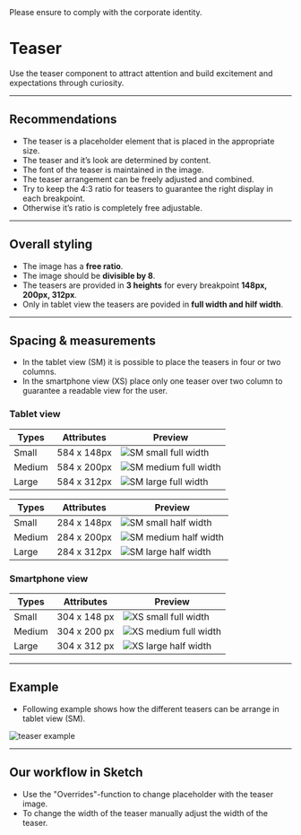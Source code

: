 <AlertInfo alertHeadline="Modifiable">
Please ensure to comply with the corporate identity.
</AlertInfo>

# Teaser

Use the teaser component to attract attention and build excitement and expectations through curiosity.

---

## Recommendations

- The teaser is a placeholder element that is placed in the appropriate size.
- The teaser and it’s look are determined by content.
- The font of the teaser is maintained in the image.
- The teaser arrangement can be freely adjusted and combined.
- Try to keep the 4:3 ratio for teasers to guarantee the right display in each breakpoint.
- Otherwise it’s ratio is completely free adjustable.

---

## Overall styling

- The image has a **free ratio**.
- The image should be **divisible by 8**.
- The teasers are provided in **3 heights** for every breakpoint **148px, 200px, 312px**.
- Only in tablet view the teasers are povided in **full width and hilf width**.

---

## Spacing & measurements

- In the tablet view (SM) it is possible to place the teasers in four or two columns.
- In the smartphone view (XS) place only one teaser over two column to guarantee a readable view for the user.

### Tablet view

| Types | Attributes | Preview |
|---|---|---|
| Small | 584 x 148px |![SM small full width](assets/SM/full-small@1x.png)|
| Medium | 584 x 200px|![SM medium full width](assets/SM/full-medium@1x.png)|
| Large | 584 x 312px |![SM large full width](assets/SM/full-large@1x.png)|

| Types | Attributes | Preview |
|---|---|---|
| Small | 284 x 148px |![SM small half width](assets/SM/half-small@1x.png)|
| Medium | 284 x 200px |![SM medium half width](assets/SM/half-medium@1x.png)|
| Large | 284 x 312px |![SM large half width](assets/SM/half-large@1x.png)|

### Smartphone view

| Types | Attributes | Preview |
|---|---|---|
| Small | 304 x 148 px |![XS small full width](assets/XS/full-small@1x.png)|
| Medium | 304 x 200 px |![XS medium full width](assets/XS/full-medium@1x.png)|
| Large | 304 x 312 px |![XS large half width](assets/XS/full-large@1x.png)|

---

## Example

- Following example shows how the different teasers can be arrange in tablet view (SM).

![teaser example](assets/sm-teaser-example@1x.png)

---

## Our workflow in Sketch

- Use the "Overrides"-function to change placeholder with the teaser image.
- To change the width of the teaser manually adjust the width of the teaser.

